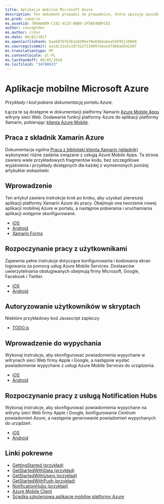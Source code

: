 ```yaml
---
title: Aplikacje mobilne Microsoft Azure
description: Ten dokument prowadzi do prowadnice, które opisują sposób tworzenia aplikacji platformy Xamarin, który jest podłączony do platformy Azure. Praca z składnik Azure Xamarin, użytkowników i powiadomień wypychanych zawarto informacje.
ms.prod: xamarin
ms.assetid: 7B9AA8D9-C181-4C33-8AB0-2F56E4DBFC03
author: conceptdev
ms.author: crdun
ms.date: 04/02/2017
ms.openlocfilehash: baa687bfb3b2e8306e70e83b6a6ee54595110860
ms.sourcegitcommit: ea1dc12a3c2d7322f234997daacbfdb6ad542507
ms.translationtype: MT
ms.contentlocale: pl-PL
ms.lasthandoff: 06/05/2018
ms.locfileid: "34780633"
---
```

# <a name="microsoft-azure-mobile-apps"></a>Aplikacje mobilne Microsoft Azure

_Przykłady i kod pobiera dokumentację portalu Azure._

<!--
NOTE TO AUTHORS: this page is referenced from
http://azure.microsoft.com/develop/mobile/xamarin/
as https://developer.xamarin.com/guides/cross-platform/data-cloud/mobile-services/
A redirect has been put in place to /mobile-apps/ HOWEVER the /Resources/ .ZIP files are still located in /mobile-services/ so that the following permalinks don't break

The ZIPs in /Resources/ are also referenced by inbound links
Getting Started  http://go.microsoft.com/fwlink/p/?LinkId=331359
Get started with data   http://go.microsoft.com/fwlink/p/?LinkId=331302
Get started with push   http://go.microsoft.com/fwlink/p/?LinkId=331303
Get started with authentication http://go.microsoft.com/fwlink/p/?LinkId=331328
Get started with Notification Hubs  http://go.microsoft.com/fwlink/p/?LinkId=331329
Validate and modify data    http://go.microsoft.com/fwlink/p/?LinkId=331330
-->


Łącza te są dostępne w dokumentacji platformy Xamarin [Azure Mobile Apps](https://docs.microsoft.com/azure/app-service-mobile/) witryny sieci Web.
Dodawanie funkcji platformy Azure do aplikacji platformy Xamarin, pobierając [klienta Azure Mobile](https://www.nuget.org/packages/Microsoft.Azure.Mobile.Client/).

## <a name="working-with-the-xamarin-azure-component"></a>Praca z składnik Xamarin Azure

Dokumentacja ogólna [Praca z biblioteki klienta Xamarin (składnik)](https://docs.microsoft.com/azure/app-service-mobile/app-service-mobile-dotnet-how-to-use-client-library) wykonywać różne zadania związane z usługą Azure Mobile Apps. Ta strona zawiera wiele przykładowych fragmentów kodu, bez szczegółowe wyjaśnienia i przykłady dostępnych dla każdej z wymienionych poniżej artykułów wskazówki.

## <a name="getting-started"></a>Wprowadzenie

Ten artykuł zawiera instrukcje krok po kroku, aby uzyskać pierwszej aplikacji platformy Xamarin Azure do pracy.
Obejmuje ona tworzenie nowej aplikacji mobilnej Azure w portalu, a następnie pobierania i uruchamiania aplikacji wstępnie skonfigurowane.

-  [iOS](https://docs.microsoft.com/azure/app-service-mobile/app-service-mobile-xamarin-ios-get-started/)
-  [Android](https://docs.microsoft.com/azure/app-service-mobile/app-service-mobile-xamarin-android-get-started/)
-  [Xamarin.Forms](https://docs.microsoft.com/azure/app-service-mobile/app-service-mobile-xamarin-forms-get-started)

<!--
## Validate, Modify and Augment Data in Scripts

Demonstrates how to add server-side scripts to Azure Mobile Services data tables to implement server-side validation and other functionality.

-  [iOS](https://azure.microsoft.com/documentation/articles/mobile-services-dotnet-how-to-use-client-library/#errors)
-  [Android](https://azure.microsoft.com/documentation/articles/mobile-services-dotnet-how-to-use-client-library/#errors)
-->

<!--
## Add Paging to Data

A quick example of paging large sets of data using Skip() and Take().

-  [iOS](https://azure.microsoft.com/documentation/articles/mobile-services-dotnet-how-to-use-client-library/#paging)
-  [Android](https://azure.microsoft.com/documentation/articles/mobile-services-dotnet-how-to-use-client-library/#paging)
-->

## <a name="get-started-with-users"></a>Rozpoczynanie pracy z użytkownikami

Zapewnia pełne instrukcje dotyczące konfigurowania i kodowania ekran logowania za pomocą usług Azure Mobile Services. Dostawców uwierzytelniania obsługiwanych obejmują firmy Microsoft, Google, Facebook i Twitter.

-  [iOS](https://azure.microsoft.com/documentation/articles/app-service-mobile-xamarin-ios-get-started-users/)
-  [Android](https://azure.microsoft.com/documentation/articles/app-service-mobile-xamarin-android-get-started-users/)


## <a name="authorize-users-in-scripts"></a>Autoryzowanie użytkowników w skryptach

Niektóre przykładowy kod Javascript zapleczy

-  [TODO.js](https://github.com/Azure/azure-mobile-apps-node/blob/master/samples/personal-table/tables/TodoItem.js#L38)


## <a name="get-started-with-push"></a>Wprowadzenie do wypychania

Wykonaj instrukcje, aby skonfigurować powiadomienia wypychane w witrynach sieci Web firmy Apple i Google, a następnie wysłać powiadomienie wypychane z usługi Azure Mobile Services do urządzenia.

-  [iOS](https://docs.microsoft.com/azure/app-service-mobile/app-service-mobile-xamarin-ios-get-started-push)
-  [Android](https://docs.microsoft.com/azure/app-service-mobile/app-service-mobile-xamarin-android-get-started-push)


## <a name="get-started-with-notification-hubs"></a>Rozpoczynanie pracy z usługą Notification Hubs

Wykonaj instrukcje, aby skonfigurować powiadomienia wypychane na witryny sieci Web firmy Apple i Google, konfigurowanie Centrum powiadomień Azure, a następnie generowanie powiadomień wypychanych do urządzeń.

-  [iOS](https://docs.microsoft.com/azure/notification-hubs/xamarin-notification-hubs-ios-push-notification-apns-get-started)
-  [Android](https://docs.microsoft.com/azure/notification-hubs/xamarin-notification-hubs-push-notifications-android-gcm)



## <a name="related-links"></a>Linki pokrewne

- [GettingStarted (przykład)](https://github.com/xamarin/mobile-samples/tree/master/Azure/GettingStarted)
- [GetStartedWithData (przykład)](https://github.com/xamarin/mobile-samples/tree/master/Azure/GetStartedWithData)
- [GetStartedWithUsers (przykład)](https://github.com/xamarin/mobile-samples/tree/master/Azure/GetStartedWithUsers)
- [GetStartedWithPush (przykład)](https://github.com/xamarin/mobile-samples/tree/master/Azure/GetStartedWithPush)
- [NotificationHubs (przykład)](https://github.com/xamarin/mobile-samples/tree/master/Azure/NotificationHubs)
- [Azure Mobile Client](https://www.nuget.org/packages/Microsoft.Azure.Mobile.Client/)
- [Ścieżka szkoleniowa aplikacje mobilne platformy Azure](https://azure.microsoft.com/documentation/learning-paths/appservice-mobileapps/)

<!--
- [ValidateModifyData (sample)](https://github.com/xamarin/mobile-samples/tree/master/Azure/ValidateModifyData)
-->
